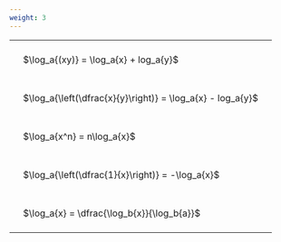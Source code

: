```yaml
---
weight: 3
---
```


<style type="text/css">
#T_53e05 th.col_heading {
  text-align: left;
  font-size: 1em;
}
#T_53e05 td {
  text-align: left;
  font-size: 1em;
  padding: 1.5em;
}
</style>
<table id="T_53e05">
  <thead>
  </thead>
  <tbody>
    <tr>
      <td id="T_53e05_row0_col0" class="data row0 col0" >$\log_a{(xy)} = \log_a{x} + log_a{y}$</td>
    </tr>
    <tr>
      <td id="T_53e05_row1_col0" class="data row1 col0" >$\log_a{\left(\dfrac{x}{y}\right)} = \log_a{x} - log_a{y}$</td>
    </tr>
    <tr>
      <td id="T_53e05_row2_col0" class="data row2 col0" >$\log_a{x^n} = n\log_a{x}$</td>
    </tr>
    <tr>
      <td id="T_53e05_row3_col0" class="data row3 col0" >$\log_a{\left(\dfrac{1}{x}\right)} = -\log_a{x}$</td>
    </tr>
    <tr>
      <td id="T_53e05_row4_col0" class="data row4 col0" >$\log_a{x} = \dfrac{\log_b{x}}{\log_b{a}}$</td>
    </tr>
  </tbody>
</table>
